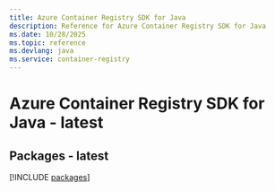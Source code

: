 ```yaml
---
title: Azure Container Registry SDK for Java
description: Reference for Azure Container Registry SDK for Java
ms.date: 10/28/2025
ms.topic: reference
ms.devlang: java
ms.service: container-registry
---
```

# Azure Container Registry SDK for Java - latest
## Packages - latest
[!INCLUDE [packages](container-registry-index.md)]